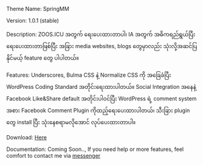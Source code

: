 <p> Theme Name: SpringMM </p>
<p> Version: 1.0.1 (stable) </p>
<p> Description: ZOOS.ICU အတွက် ရေးပေးထားတာပါ၊ IA အတွက် အဓိကရည်ရွယ်ပြီး ရေးပေးထားတာဖြစ်ပြီး အခြား media websites, blogs တွေမှာလည်း သုံးလို့အဆင်ပြနိုင်မယ့် feature တွေ ပါပါတယ်။ </p>
<p> Features: Underscores, Bulma CSS နဲ့ Normalize CSS ကို အခြေခံပြီး WordPress Coding Standard အတိုင်းရေးထားပါတယ်။ Social Integration အနေနဲ့ Facebook Like&Share default အတိုင်းပါဝင်ပြီး WordPress ရဲ့ comment system အစား Facebook Comment Plugin ကိုထည့်ရေးပေးထားပါတယ်၊ သီးခြား plugin တွေ install ပြီး သုံးနေစရာမလိုအောင် လုပ်ပေးထားတာပါ။ </p>
<p> Download: <a href="https://tsanaung.github.io/wp-themes/springmm/springmm_v1.0.1.zip">Here</a> </p>
<p> Documentation: Coming Soon.., If you need help or more features, feel comfort to contact me via <a href="https://m.me/tsanaung">messenger</a> </p>
